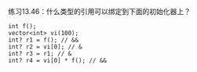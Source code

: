练习13.46：什么类型的引用可以绑定到下面的初始化器上？

```
int f();
vector<int> vi(100);
int? r1 = f(); // &&
int? r2 = vi[0]; // &
int? r3 = r1; // &
int? r4 = vi[0] * f(); // &&
```
